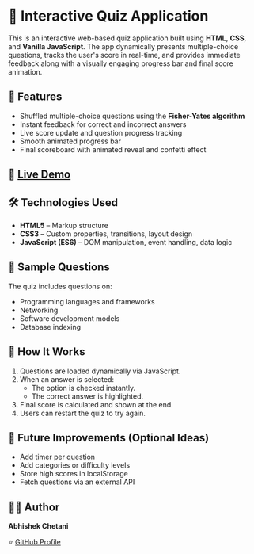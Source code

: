 # 🧠 Interactive Quiz Application

This is an interactive web-based quiz application built using **HTML**, **CSS**, and **Vanilla JavaScript**. The app dynamically presents multiple-choice questions, tracks the user's score in real-time, and provides immediate feedback along with a visually engaging progress bar and final score animation.

## 🚀 Features

- Shuffled multiple-choice questions using the **Fisher-Yates algorithm**
- Instant feedback for correct and incorrect answers
- Live score update and question progress tracking
- Smooth animated progress bar
- Final scoreboard with animated reveal and confetti effect

## 🔗 [Live Demo](https://abhishekchetani.github.io/quiz_application/)

## 🛠️ Technologies Used

- **HTML5** – Markup structure
- **CSS3** – Custom properties, transitions, layout design
- **JavaScript (ES6)** – DOM manipulation, event handling, data logic

## 📝 Sample Questions

The quiz includes questions on:

- Programming languages and frameworks
- Networking
- Software development models
- Database indexing

## 📌 How It Works

1. Questions are loaded dynamically via JavaScript.
2. When an answer is selected:
   - The option is checked instantly.
   - The correct answer is highlighted.
3. Final score is calculated and shown at the end.
4. Users can restart the quiz to try again.

## 🎯 Future Improvements (Optional Ideas)

- Add timer per question
- Add categories or difficulty levels
- Store high scores in localStorage
- Fetch questions via an external API

## 👨‍💻 Author

**Abhishek Chetani**

⭐ [GitHub Profile](https://github.com/abhishekchetani)
